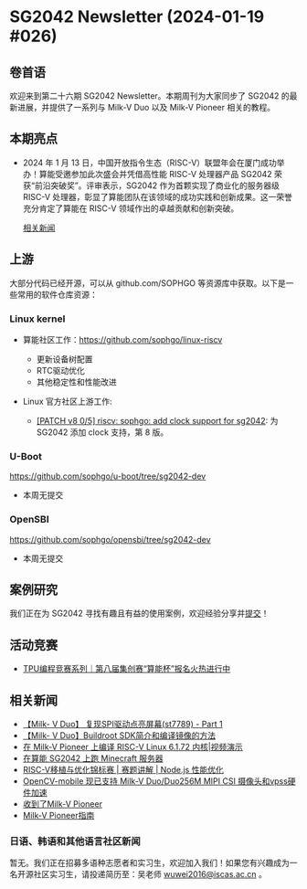 # SG2042 Newsletter (2024-01-19 #026)

## 卷首语

欢迎来到第二十六期 SG2042 Newsletter。本期周刊为大家同步了 SG2042 的最新进展，并提供了一系列与 Milk-V Duo 以及 Milk-V Pioneer 相关的教程。

## 本期亮点

+ 2024 年 1 月 13 日，中国开放指令生态（RISC-V）联盟年会在厦门成功举办！算能受邀参加此次盛会并凭借高性能 RISC-V 处理器产品 SG2042 荣获“前沿突破奖”。评审表示，SG2042 作为首颗实现了商业化的服务器级 RISC-V 处理器，彰显了算能团队在该领域的成功实践和创新成果。这一荣誉充分肯定了算能在 RISC-V 领域作出的卓越贡献和创新突破。

  [相关新闻](https://mp.weixin.qq.com/s/3f5yBsQsaSxjpXa_p7MPNQ)

## 上游


大部分代码已经开源，可以从 github.com/SOPHGO 等资源库中获取。以下是一些常用的软件仓库资源：

### Linux kernel

+ 算能社区工作：https://github.com/sophgo/linux-riscv

  +  更新设备树配置
  +  RTC驱动优化
  +  其他稳定性和性能改进

+ Linux 官方社区上游工作:

  + [[PATCH v8 0/5] riscv: sophgo: add clock support for sg2042][lk-1]: 为 SG2042 添加 clock 支持，第 8 版。

[lk-1]: https://lore.kernel.org/linux-riscv/cover.1705388518.git.unicorn_wang@outlook.com/

### U-Boot

https://github.com/sophgo/u-boot/tree/sg2042-dev

+ 本周无提交

### OpenSBI

https://github.com/sophgo/opensbi/tree/sg2042-dev 

+ 本周无提交

## 案例研究

我们正在为 SG2042 寻找有趣且有益的使用案例，欢迎经验分享并[提交](https://github.com/sophgocommunity/SG2042-Newsletter/pulls)！

## 活动竞赛

+ [TPU编程竞赛系列｜第八届集创赛“算能杯”报名火热进行中][event-1]

[event-1]:https://mp.weixin.qq.com/s/iabU_bqdjI-bV-RBMf0wOw

## 相关新闻

+ [【Milk- V Duo】 复现SPI驱动点亮屏幕(st7789) - Part 1][news-1]
+ [【Milk- V Duo】Buildroot SDK简介和编译镜像的方法][news-2]
+ [在 Milk-V Pioneer 上编译 RISC-V Linux 6.1.72 内核|视频演示][news-3]
+ [在算能 SG2042 上跑 Minecraft 服务器][news-4]
+ [RISC-V移植与优化锦标赛 | 赛题讲解 | Node.js 性能优化][news-5]
+ [OpenCV-mobile 现已支持 Milk-V Duo/Duo256M MIPI CSI 摄像头和vpss硬件加速][news-6]
+ [收到了Milk-V Pioneer][news-7]
+ [Milk-V Pioneer指南][news-8]

[news-1]:https://www.bilibili.com/video/BV1Uw41177BX
[news-2]:https://www.bilibili.com/video/BV1xc411s7qk
[news-3]:https://www.youtube.com/watch?v=v-O5Pv-2O2w
[news-4]:https://www.bilibili.com/video/BV1dN4y1i7jN
[news-5]:https://www.bilibili.com/video/BV1ow411E7iD
[news-6]:https://forum.sophgo.com/t/opencv-mobile-milkv-duo-duo256m-mipi-csi-vpss/484
[news-7]:https://twitter.com/codethink/status/1745484351544959527
[news-8]:https://twitter.com/MilkV_Official/status/1748182701126140150

### 日语、韩语和其他语言社区新闻

暂无。我们正在招募多语种志愿者和实习生，欢迎加入我们！如果您有兴趣成为一名开源社区实习生，请投递简历至：吴老师 [wuwei2016@iscas.ac.cn](mailto:wuwei2016@iscas.ac.cn) 。